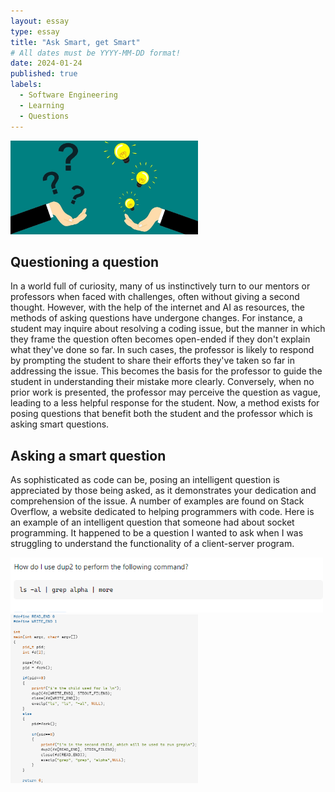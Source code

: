 ```yaml
---
layout: essay
type: essay
title: "Ask Smart, get Smart"
# All dates must be YYYY-MM-DD format!
date: 2024-01-24
published: true
labels:
  - Software Engineering
  - Learning
  - Questions
---
```

<img width="300px" class="rounded float-start pe-4" src="../img/smart1.jpg">

## Questioning a question
In a world full of curiosity, many of us instinctively turn to our mentors or professors when faced with challenges, often without giving a second thought. However, with the help of the internet and AI as resources, the methods of asking questions have undergone changes. For instance, a student may inquire about resolving a coding issue, but the manner in which they frame the question often becomes open-ended if they don't explain what they've done so far. In such cases, the professor is likely to respond by prompting the student to share their efforts they've taken so far in addressing the issue. This becomes the basis for the professor to guide the student in understanding their mistake more clearly. Conversely, when no prior work is presented, the professor may perceive the question as vague, leading to a less helpful response for the student. Now, a method exists for posing questions that benefit both the student and the professor which is asking smart questions.

## Asking a smart question
As sophisticated as code can be, posing an intelligent question is appreciated by those being asked, as it demonstrates your dedication and comprehension of the issue. A number of examples are found on Stack Overflow, a website dedicated to helping programmers with code. Here is an example of an intelligent question that someone had about socket programming. It happened to be a question I wanted to ask when I was struggling to understand the functionality of a client-server program.

<img width="500px" class="rounded float-start pe-4" src="../img/dup_2.png">

<img width="300px" class="rounded float-start pe-4" src="../img/dupcode.png">

